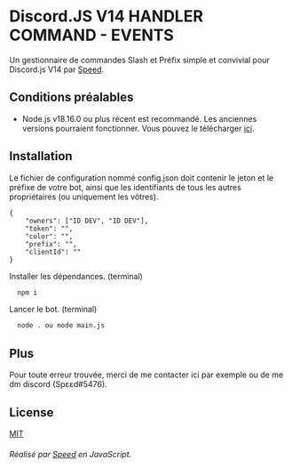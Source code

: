 # Discord.JS V14 HANDLER COMMAND - EVENTS

Un gestionnaire de commandes Slash et Préfix simple et convivial pour Discord.js V14 par [Speed](https://github.com/plancton0).

## Conditions préalables

- Node.js v18.16.0 ou plus récent est recommandé. Les anciennes versions pourraient fonctionner. Vous pouvez le télécharger [ici](https://nodejs.org/en/download/).

## Installation

Le fichier de configuration nommé config.json doit contenir le jeton et le préfixe de votre bot, ainsi que les identifiants de tous les autres propriétaires (ou uniquement les vôtres).
```
{
	"owners": ["ID DEV", "ID DEV"],
	"token": "",
	"color": "",
	"prefix": "",
	"clientId": ""
}
```

Installer les dépendances. (terminal)

```bash
  npm i 
```

Lancer le bot. (terminal)

```bash
  node . ou node main.js
```
## Plus

Pour toute erreur trouvée, merci de me contacter ici par exemple ou de me dm discord (Spεεd#5476).

## License

[MIT](https://github.com/driwand/discord.js-v13-template/blob/main/LICENCE)

###### Réalisé par [Speed](https://github.com/plancton0) en JavaScript.
